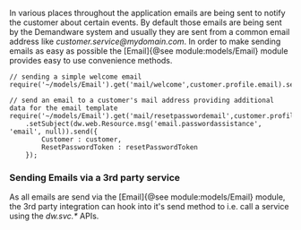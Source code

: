 In various places throughout the application emails are being sent to notify the customer about certain events. By default those emails are being sent by the Demandware system and usually they are sent from a common email address like _customer.service@mydomain.com_. In order to make sending emails as easy as possible the [Email]{@see module:models/Email} module provides easy to use convenience methods.

```
// sending a simple welcome email
require('~/models/Email').get('mail/welcome',customer.profile.email).send();

// send an email to a customer's mail address providing additional data for the email template
require('~/models/Email').get('mail/resetpasswordemail',customer.profile.email)
    .setSubject(dw.web.Resource.msg('email.passwordassistance', 'email', null)).send({
        Customer : customer,
        ResetPasswordToken : resetPasswordToken
    });
```

### Sending Emails via a 3rd party service

As all emails are send via the [Email]{@see module:models/Email} module, the 3rd party integration can hook into it's send method to i.e. call a service using the _dw.svc.*_ APIs.